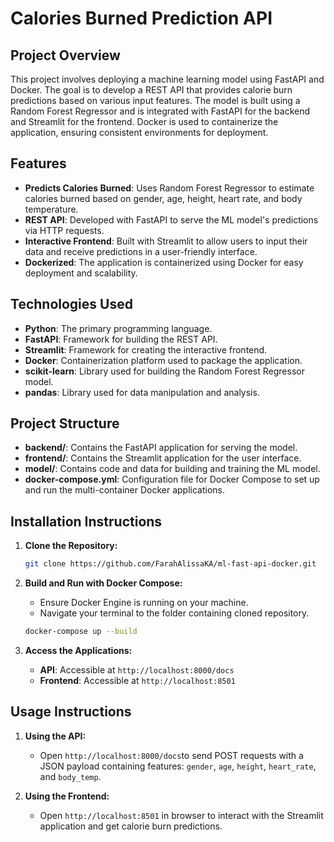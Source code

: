 # Calories Burned Prediction API

## Project Overview

This project involves deploying a machine learning model using FastAPI and Docker. The goal is to develop a REST API that provides calorie burn predictions based on various input features. The model is built using a Random Forest Regressor and is integrated with FastAPI for the backend and Streamlit for the frontend. Docker is used to containerize the application, ensuring consistent environments for deployment.

## Features

- **Predicts Calories Burned**: Uses Random Forest Regressor to estimate calories burned based on gender, age, height, heart rate, and body temperature.
- **REST API**: Developed with FastAPI to serve the ML model's predictions via HTTP requests.
- **Interactive Frontend**: Built with Streamlit to allow users to input their data and receive predictions in a user-friendly interface.
- **Dockerized**: The application is containerized using Docker for easy deployment and scalability.

## Technologies Used

- **Python**: The primary programming language.
- **FastAPI**: Framework for building the REST API.
- **Streamlit**: Framework for creating the interactive frontend.
- **Docker**: Containerization platform used to package the application.
- **scikit-learn**: Library used for building the Random Forest Regressor model.
- **pandas**: Library used for data manipulation and analysis.

## Project Structure

- **backend/**: Contains the FastAPI application for serving the model.
- **frontend/**: Contains the Streamlit application for the user interface.
- **model/**: Contains code and data for building and training the ML model.
- **docker-compose.yml**: Configuration file for Docker Compose to set up and run the multi-container Docker applications.

## Installation Instructions

1. **Clone the Repository:**
   ```bash
   git clone https://github.com/FarahAlissaKA/ml-fast-api-docker.git
   ```

2. **Build and Run with Docker Compose:**
   - Ensure Docker Engine is running on your machine.
   - Navigate your terminal to the folder containing cloned repository.
   ```bash
   docker-compose up --build
   ```

3. **Access the Applications:**
   - **API**: Accessible at `http://localhost:8000/docs`
   - **Frontend**: Accessible at `http://localhost:8501`

## Usage Instructions

1. **Using the API:**
   - Open `http://localhost:8000/docs`to send POST requests with a JSON payload containing features: `gender`, `age`, `height`, `heart_rate`, and `body_temp`.

2. **Using the Frontend:**
   - Open `http://localhost:8501` in browser to interact with the Streamlit application and get calorie burn predictions.
